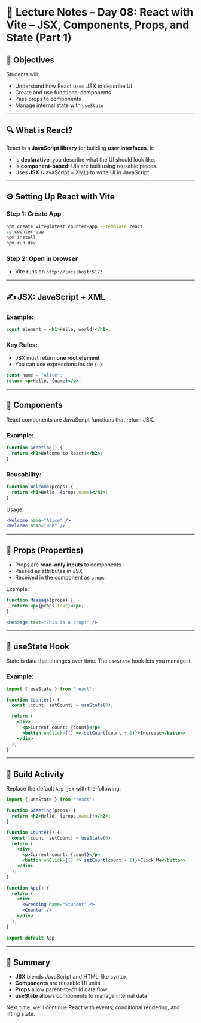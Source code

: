 # 📘 Lecture Notes – Day 08: React with Vite – JSX, Components, Props, and State (Part 1)

## 🧠 Objectives
Students will:
- Understand how React uses JSX to describe UI
- Create and use functional components
- Pass props to components
- Manage internal state with `useState`

---

## 🔍 What is React?

React is a **JavaScript library** for building **user interfaces**. It:
- Is **declarative**: you describe what the UI should look like.
- Is **component-based**: UIs are built using reusable pieces.
- Uses **JSX** (JavaScript + XML) to write UI in JavaScript.

---

## ⚙️ Setting Up React with Vite

### Step 1: Create App
```bash
npm create vite@latest counter-app --template react
cd counter-app
npm install
npm run dev
```

### Step 2: Open in browser
- Vite runs on `http://localhost:5173`

---

## ✍️ JSX: JavaScript + XML

### Example:
```jsx
const element = <h1>Hello, world!</h1>;
```

### Key Rules:
- JSX must return **one root element**
- You can use expressions inside `{ }`:
```jsx
const name = "Alice";
return <p>Hello, {name}</p>;
```

---

## 🧩 Components

React components are JavaScript functions that return JSX.

### Example:
```jsx
function Greeting() {
  return <h2>Welcome to React!</h2>;
}
```

### Reusability:
```jsx
function Welcome(props) {
  return <h3>Hello, {props.name}</h3>;
}
```
Usage:
```jsx
<Welcome name="Alice" />
<Welcome name="Bob" />
```

---

## 🎁 Props (Properties)

- Props are **read-only inputs** to components
- Passed as attributes in JSX
- Received in the component as `props`

Example:
```jsx
function Message(props) {
  return <p>{props.text}</p>;
}

<Message text="This is a prop!" />
```

---

## 🔄 useState Hook

State is data that changes over time. The `useState` hook lets you manage it.

### Example:
```jsx
import { useState } from 'react';

function Counter() {
  const [count, setCount] = useState(0);

  return (
    <div>
      <p>Current count: {count}</p>
      <button onClick={() => setCount(count + 1)}>Increase</button>
    </div>
  );
}
```

---

## 🧪 Build Activity

Replace the default `App.jsx` with the following:

```jsx
import { useState } from 'react';

function Greeting(props) {
  return <h2>Hello, {props.name}!</h2>;
}

function Counter() {
  const [count, setCount] = useState(0);
  return (
    <div>
      <p>Current count: {count}</p>
      <button onClick={() => setCount(count + 1)}>Click Me</button>
    </div>
  );
}

function App() {
  return (
    <div>
      <Greeting name="Student" />
      <Counter />
    </div>
  );
}

export default App;
```

---

## 📝 Summary

- **JSX** blends JavaScript and HTML-like syntax
- **Components** are reusable UI units
- **Props** allow parent-to-child data flow
- **useState** allows components to manage internal data

Next time: we'll continue React with events, conditional rendering, and lifting state.
